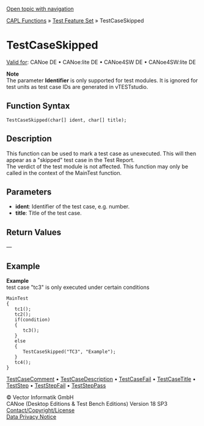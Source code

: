 [Open topic with navigation](../../../../../CANoeDEFamily.htm#Topics/CAPLFunctions/Test/Functions/CAPLfunctionTestCaseSkipped.md)

[CAPL Functions](../../CAPLfunctions.md) » [Test Feature Set](../CAPLfunctionsTFSOverview.md) » TestCaseSkipped

# TestCaseSkipped

[Valid for](../../../Shared/FeatureAvailability.md):  CANoe DE • CANoe:lite DE • CANoe4SW DE • CANoe4SW:lite DE

**Note**  
The parameter **Identifier** is only supported for test modules. It is ignored for test units as test case IDs are generated in vTESTstudio.

## Function Syntax

`TestCaseSkipped(char[] ident, char[] title);`

## Description

This function can be used to mark a test case as unexecuted. This will then appear as a "skipped" test case in the Test Report.  
The verdict of the test module is not affected. This function may only be called in the context of the MainTest function.

## Parameters

- **ident**: Identifier of the test case, e.g. number.
- **title**: Title of the test case.

## Return Values

—

## Example

**Example**  
test case "tc3" is only executed under certain conditions

```plaintext
MainTest
{
   tc1();
   tc2();
   if(condition)
   {
      tc3();
   }
   else
   {
      TestCaseSkipped("TC3", "Example");
   }
   tc4();
}
```

[TestCaseComment](CAPLfunctionTestCaseComment.md) • [TestCaseDescription](CAPLfunctionTestCaseDescription.md) • [TestCaseFail](CAPLfunctionTestCaseFail.md) • [TestCaseTitle](CAPLfunctionTestCaseTitle.md) • [TestStep](CAPLfunctionTestStep.md) • [TestStepFail](CAPLfunctionTestStep.md) • [TestStepPass](CAPLfunctionTestStep.md)

© Vector Informatik GmbH  
CANoe (Desktop Editions & Test Bench Editions) Version 18 SP3  
[Contact/Copyright/License](../../../Shared/ContactCopyrightLicense.md)  
[Data Privacy Notice](https://www.vector.com/int/en/company/get-info/privacy-policy/)
